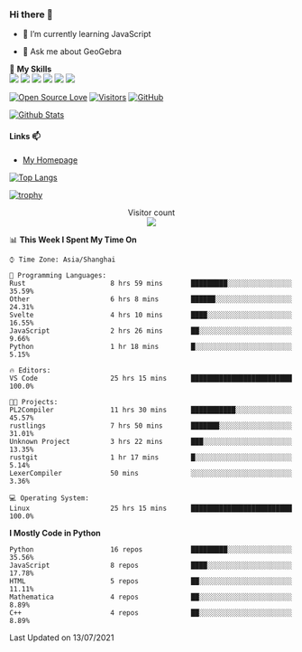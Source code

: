 ### Hi there 👋

<!--
**wuyudi/wuyudi** is a ✨ _special_ ✨ repository because its `README.md` (this file) appears on your GitHub profile.

Here are some ideas to get you started:

- 🔭 I’m currently working on ...
- 👯 I’m looking to collaborate on ...
- 🤔 I’m looking for help with ...

- 📫 How to reach me: ...
- 😄 Pronouns: ...
- ⚡ Fun fact: ...
-->

- 🌱 I’m currently learning JavaScript

- 💬 Ask me about GeoGebra

🌟 **My Skills**  
![](https://img.shields.io/badge/-Svelte-3e74a2?style=flat-square&logo=Svelte&logoColor=fff)
![](https://img.shields.io/badge/-TypeScript-3e74a2?style=flat-square&logo=TypeScript&logoColor=fff)
![](https://img.shields.io/badge/-JavaScript-3e74a2?style=flat-square&logo=JavaScript&logoColor=fff)
![](https://img.shields.io/badge/-Python-3e74a2?style=flat-square&logo=Python&logoColor=fff)
![](https://img.shields.io/badge/-Mathematica-3e74a2?style=flat-square&logo=Wolfram&logoColor=fff)
![](https://img.shields.io/badge/-C%2B%2B-3e74a2?style=flat-square&logo=C%2B%2B&logoColor=fff)

[![Open Source Love](https://badges.frapsoft.com/os/v1/open-source.svg?v=103)](https://github.com/wuyudi/)
[![Visitors](https://visitor-badge.glitch.me/badge?page_id=wuyudi.wuyudi)](https://github.com/wuyudi/)
[![GitHub](https://img.shields.io/github/followers/wuyudi.svg?lable=GitHub&style=social)](https://github.com/wuyudi/)

[![Github Stats](https://github-readme-stats.vercel.app/api?username=wuyudi&show_icons=true)](https://github.com/wuyudi/)

#### Links 📫

* [My Homepage](https://wuyudi.github.io/blog/)

[![Top Langs](https://github-readme-stats.vercel.app/api/top-langs/?username=wuyudi&hide=HTML,jupyter%20notebook&layout=compact)](https://github.com/wuyudi/github-readme-stats)

[![trophy](https://github-profile-trophy.vercel.app/?username=wuyudi&theme=onedark)](https://github.com/ryo-ma/github-profile-trophy)

<p align="center"> 
  Visitor count<br>
  <img src="https://profile-counter.glitch.me/wuyudi/count.svg" />
</p>

<!--START_SECTION:waka-->
📊 **This Week I Spent My Time On** 

```text
⌚︎ Time Zone: Asia/Shanghai

💬 Programming Languages: 
Rust                     8 hrs 59 mins       █████████░░░░░░░░░░░░░░░░   35.59% 
Other                    6 hrs 8 mins        ██████░░░░░░░░░░░░░░░░░░░   24.31% 
Svelte                   4 hrs 10 mins       ████░░░░░░░░░░░░░░░░░░░░░   16.55% 
JavaScript               2 hrs 26 mins       ██░░░░░░░░░░░░░░░░░░░░░░░   9.66% 
Python                   1 hr 18 mins        █░░░░░░░░░░░░░░░░░░░░░░░░   5.15%

🔥 Editors: 
VS Code                  25 hrs 15 mins      █████████████████████████   100.0%

🐱‍💻 Projects: 
PL2Compiler              11 hrs 30 mins      ███████████░░░░░░░░░░░░░░   45.57% 
rustlings                7 hrs 50 mins       ███████░░░░░░░░░░░░░░░░░░   31.01% 
Unknown Project          3 hrs 22 mins       ███░░░░░░░░░░░░░░░░░░░░░░   13.35% 
rustgit                  1 hr 17 mins        █░░░░░░░░░░░░░░░░░░░░░░░░   5.14% 
LexerCompiler            50 mins             ░░░░░░░░░░░░░░░░░░░░░░░░░   3.36%

💻 Operating System: 
Linux                    25 hrs 15 mins      █████████████████████████   100.0%

```

**I Mostly Code in Python** 

```text
Python                   16 repos            █████████░░░░░░░░░░░░░░░░   35.56% 
JavaScript               8 repos             ████░░░░░░░░░░░░░░░░░░░░░   17.78% 
HTML                     5 repos             ██░░░░░░░░░░░░░░░░░░░░░░░   11.11% 
Mathematica              4 repos             ██░░░░░░░░░░░░░░░░░░░░░░░   8.89% 
C++                      4 repos             ██░░░░░░░░░░░░░░░░░░░░░░░   8.89%

```



 Last Updated on 13/07/2021
<!--END_SECTION:waka-->
